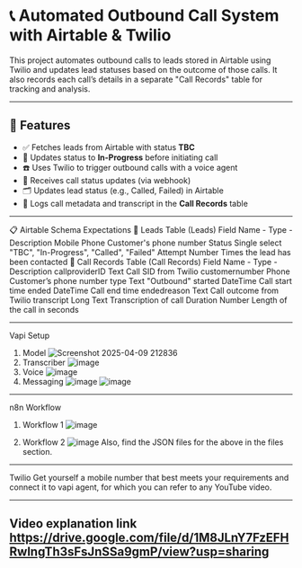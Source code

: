 # 📞 Automated Outbound Call System with Airtable & Twilio

This project automates outbound calls to leads stored in Airtable using Twilio and updates lead statuses based on the outcome of those calls. It also records each call’s details in a separate "Call Records" table for tracking and analysis.

---

## 🔧 Features

- ✅ Fetches leads from Airtable with status **TBC**
- 🔄 Updates status to **In-Progress** before initiating call
- ☎️ Uses Twilio to trigger outbound calls with a voice agent
- 🧠 Receives call status updates (via webhook)
- 🗂 Updates lead status (e.g., Called, Failed) in Airtable
- 📝 Logs call metadata and transcript in the **Call Records** table

---

📋 Airtable Schema Expectations
🔹 Leads Table (Leads)
Field Name        -        Type        -        Description
Mobile                Phone	Customer's        phone number
Status	              Single select	          "TBC", "In-Progress", "Called", "Failed"
Attempt               	Number	              Times the lead has been contacted
🔹 Call Records Table (Call Records)
Field Name        -        Type        -        Description
callproviderID	           Text	               Call SID from Twilio
customernumber	          Phone	               Customer’s phone number
type	                    Text	                   "Outbound"
started	                 DateTime	                Call start time
ended	                   DateTime	                Call end time
endedreason	              Text	               Call outcome from Twilio
transcript            	Long Text	              Transcription of call
Duration	                Number	            Length of the call in seconds

---

Vapi Setup
1. Model
![Screenshot 2025-04-09 212836](https://github.com/user-attachments/assets/0a2a3eee-13a5-4105-8844-4cc7ec24ffe9)
2. Transcriber
![image](https://github.com/user-attachments/assets/0e495eee-f43d-4df3-9845-5e65c1311e9b)
3. Voice
![image](https://github.com/user-attachments/assets/ef69aa43-25f3-4e96-8de6-8de11e29a476)
4. Messaging
![image](https://github.com/user-attachments/assets/0b8873ed-b7d7-4ef4-93d9-54bcf8aa705d)
![image](https://github.com/user-attachments/assets/79d4c010-4a6d-485e-8d2f-271c42b71cd6)

---

n8n Workflow
1. Workflow 1
![image](https://github.com/user-attachments/assets/38b3eda3-8e9c-454b-9fe9-691c81527e75)

2. Workflow 2
![image](https://github.com/user-attachments/assets/ce555dec-d0ce-43ca-bd59-7a67dfbb2e8a)
Also, find the JSON files for the above in the files section.

---

Twilio 
Get yourself a mobile number that best meets your requirements and connect it to vapi agent, for which you can refer to any YouTube video.

---

Video explanation link 
https://drive.google.com/file/d/1M8JLnY7FzEFHRwlngTh3sFsJnSSa9gmP/view?usp=sharing
---


